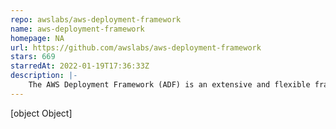 ```yaml
---
repo: awslabs/aws-deployment-framework
name: aws-deployment-framework
homepage: NA
url: https://github.com/awslabs/aws-deployment-framework
stars: 669
starredAt: 2022-01-19T17:36:33Z
description: |-
    The AWS Deployment Framework (ADF) is an extensive and flexible framework to manage and deploy resources across multiple AWS accounts and regions based on AWS Organizations.
---
```


[object Object]
